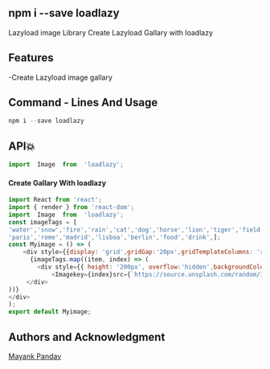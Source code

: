 
## npm i --save loadlazy
Lazyload image Library
Create Lazyload Gallary with loadlazy

## Features
 -Create Lazyload image gallary

 

## Command - Lines And Usage
```javascript
npm i --save loadlazy
```
  

## API:collision:

  

```javascript
import  Image  from  'loadlazy';
```


  
#### Create Gallary With loadlazy

```javascript
import React from 'react';
import { render } from 'react-dom';
import  Image  from  'loadlazy';
const imageTags = [
'water','snow','fire','rain','cat','dog','horse','lion','tiger','field','tree','palm','island','people','hand','world','temple',
'paris','rome','madrid','lisboa','berlin','food','drink',];
const Myimage = () => (
	<div style={{display: 'grid',gridGap:'20px',gridTemplateColumns: 'repeat(auto-fit, minmax(200px, 1fr))'}}>
	  {imageTags.map((item, index) => (
		<div style={{ height: '200px', overflow:'hidden',backgroundColor: '#eee' }} key={index}>
			<Imagekey={index}src={`https://source.unsplash.com/random/300x300?${item}`} style={{ width: '100%' }}/>
	 </div>
))}
</div>
);
export default Myimage;

```


## Authors and Acknowledgment
[Mayank Pandav](https://github.com/mayankpandav)



  

